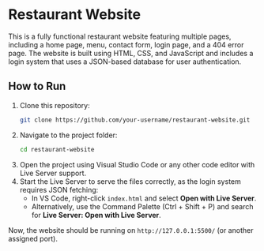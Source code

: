 # Restaurant Website

This is a fully functional restaurant website featuring multiple pages, including a home page, menu, contact form, login page, and a 404 error page. The website is built using HTML, CSS, and JavaScript and includes a login system that uses a JSON-based database for user authentication.

## How to Run

1. Clone this repository:
    ```sh
    git clone https://github.com/your-username/restaurant-website.git
    ```
2. Navigate to the project folder:
    ```sh
    cd restaurant-website
    ```
3. Open the project using Visual Studio Code or any other code editor with Live Server support.
4. Start the Live Server to serve the files correctly, as the login system requires JSON fetching:
    - In VS Code, right-click `index.html` and select **Open with Live Server**.
    - Alternatively, use the Command Palette (Ctrl + Shift + P) and search for **Live Server: Open with Live Server**.

Now, the website should be running on `http://127.0.0.1:5500/` (or another assigned port).
